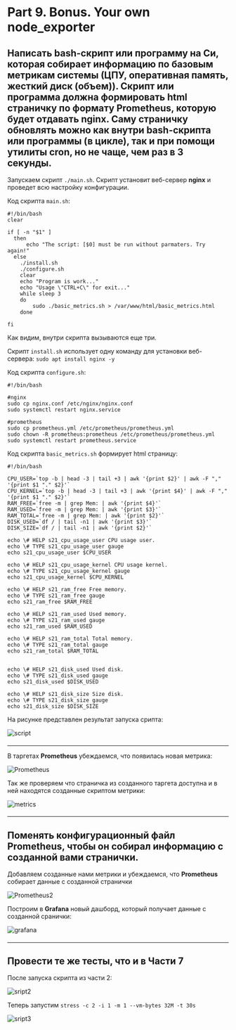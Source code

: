 # Part 9. Bonus. Your own node_exporter


## Написать bash-скрипт или программу на Си, которая собирает информацию по базовым метрикам системы (ЦПУ, оперативная память, жесткий диск (объем)). Скрипт или программа должна формировать html страничку по формату Prometheus, которую будет отдавать nginx.  Саму страничку обновлять можно как внутри bash-скрипта или программы (в цикле), так и при помощи утилиты cron, но не чаще, чем раз в 3 секунды.

Запускаем скрипт `./main.sh`. Скрипт установит веб-сервер **nginx** и проведет всю настройку конфигурации.

Код скрипта `main.sh`:
```
#!/bin/bash
clear

if [ -n "$1" ]
  then
      echo "The script: [$0] must be run without parmaters. Try again!"
  else
    ./install.sh
    ./configure.sh
    clear
    echo "Program is work..."
    echo "Usage \"CTRL+C\" for exit..."
    while sleep 3
    do
        sudo ./basic_metrics.sh > /var/www/html/basic_metrics.html
    done
    
fi
```
Как видим, внутри скрипта вызываются еще три.

Скрипт `install.sh` использует одну команду для установки веб-сервера: `sudo apt install nginx -y`

Код скрипта `configure.sh`:
```
#!/bin/bash

#nginx
sudo cp nginx.conf /etc/nginx/nginx.conf
sudo systemctl restart nginx.service

#prometheus
sudo cp prometheus.yml /etc/prometheus/prometheus.yml
sudo chown -R prometheus:prometheus /etc/prometheus/prometheus.yml
sudo systemctl restart prometheus.service
```

Код скрипта `basic_metrics.sh` формирует html страницу:

```
#!/bin/bash

CPU_USER=`top -b | head -3 | tail +3 | awk '{print $2}' | awk -F "," '{print $1 "." $2}'`
CPU_KERNEL=`top -b | head -3 | tail +3 | awk '{print $4}' | awk -F "," '{print $1 "." $2}'`
RAM_FREE=`free -m | grep Mem: | awk '{print $4}'`
RAM_USED=`free -m | grep Mem: | awk '{print $3}'`
RAM_TOTAL=`free -m | grep Mem: | awk '{print $2}'`
DISK_USED=`df / | tail -n1 | awk '{print $3}'`
DISK_SIZE=`df / | tail -n1 | awk '{print $2}'`

echo \# HELP s21_cpu_usage_user CPU usage user.
echo \# TYPE s21_cpu_usage_user gauge
echo s21_cpu_usage_user $CPU_USER

echo \# HELP s21_cpu_usage_kernel CPU usage kernel.
echo \# TYPE s21_cpu_usage_kernel gauge
echo s21_cpu_usage_kernel $CPU_KERNEL

echo \# HELP s21_ram_free Free memory.
echo \# TYPE s21_ram_free gauge
echo s21_ram_free $RAM_FREE

echo \# HELP s21_ram_used Used memory.
echo \# TYPE s21_ram_used gauge
echo s21_ram_used $RAM_USED

echo \# HELP s21_ram_total Total memory.
echo \# TYPE s21_ram_total gauge
echo s21_ram_total $RAM_TOTAL


echo \# HELP s21_disk_used Used disk.
echo \# TYPE s21_disk_used gauge
echo s21_disk_used $DISK_USED

echo \# HELP s21_disk_size Size disk.
echo \# TYPE s21_disk_size gauge
echo s21_disk_size $DISK_SIZE
```

На рисунке представлен результат запуска срипта:

  ![script](src/09/img/1-1.png "Запуск скрипта")

#### 
-------------------------

В таргетах **Prometheus** убеждаемся, что появилась новая метрика:

  ![Prometheus](src/09/img/1-2.png "Prometheus")

Так же проверяем что страничка из созданного таргета доступна и в ней находятся созданные скриптом метрики:

  ![metrics](src/09/img/1-3.png "metrics")

#### 
-------------------------

## Поменять конфигурационный файл Prometheus, чтобы он собирал информацию с созданной вами странички.

Добавляем созданные нами метрики и убеждаемся, что **Prometheus** собирает данные с созданной странички

  ![Prometheus2](src/09/img/1-4.png "Prometheus2")

Построим в **Grafana** новый дашборд, который получает данные с созданной сранички:

  ![grafana](src/09/img/1-5.png "grafana")

#### 
-------------------------

## Провести те же тесты, что и в Части 7

После запуска скрипта из части 2:

  ![sript2](src/09/img/1-6.png "sript2")

Теперь запустим `stress -c 2 -i 1 -m 1 --vm-bytes 32M -t 30s`

  ![sript3](src/09/img/1-7.png "sript3")